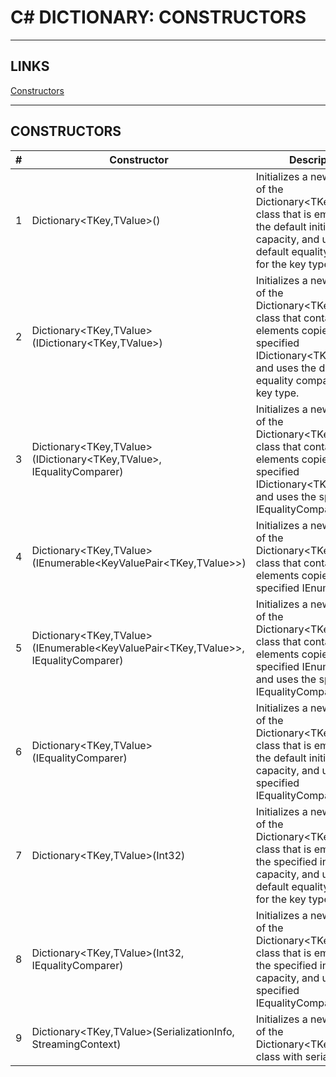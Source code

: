 # C# DICTIONARY: CONSTRUCTORS


---


## LINKS

[Constructors](https://learn.microsoft.com/en-us/dotnet/api/system.collections.generic.dictionary-2?view=net-7.0)



---



## CONSTRUCTORS

| # | Constructor                                                                              | Description                                                                                                                                                                                        |
|---|------------------------------------------------------------------------------------------|----------------------------------------------------------------------------------------------------------------------------------------------------------------------------------------------------|
| 1 | Dictionary<TKey,TValue>()                                                                | Initializes a new instance of the Dictionary<TKey,TValue> class that is empty, has the default initial capacity, and uses the default equality comparer for the key type.                          |
| 2 | Dictionary<TKey,TValue>(IDictionary<TKey,TValue>)                                        | Initializes a new instance of the Dictionary<TKey,TValue> class that contains elements copied from the specified IDictionary<TKey,TValue> and uses the default equality comparer for the key type. |
| 3 | Dictionary<TKey,TValue>(IDictionary<TKey,TValue>, IEqualityComparer<TKey>)               | Initializes a new instance of the Dictionary<TKey,TValue> class that contains elements copied from the specified IDictionary<TKey,TValue> and uses the specified IEqualityComparer<T>.             |
| 4 | Dictionary<TKey,TValue>(IEnumerable<KeyValuePair<TKey,TValue>>)                          | Initializes a new instance of the Dictionary<TKey,TValue> class that contains elements copied from the specified IEnumerable<T>.                                                                   |
| 5 | Dictionary<TKey,TValue>(IEnumerable<KeyValuePair<TKey,TValue>>, IEqualityComparer<TKey>) | Initializes a new instance of the Dictionary<TKey,TValue> class that contains elements copied from the specified IEnumerable<T> and uses the specified IEqualityComparer<T>.                       |
| 6 | Dictionary<TKey,TValue>(IEqualityComparer<TKey>)                                         | Initializes a new instance of the Dictionary<TKey,TValue> class that is empty, has the default initial capacity, and uses the specified IEqualityComparer<T>.                                      |
| 7 | Dictionary<TKey,TValue>(Int32)                                                           | Initializes a new instance of the Dictionary<TKey,TValue> class that is empty, has the specified initial capacity, and uses the default equality comparer for the key type.                        |
| 8 | Dictionary<TKey,TValue>(Int32, IEqualityComparer<TKey>)                                  | Initializes a new instance of the Dictionary<TKey,TValue> class that is empty, has the specified initial capacity, and uses the specified IEqualityComparer<T>.                                    |
| 9 | Dictionary<TKey,TValue>(SerializationInfo, StreamingContext)                             | Initializes a new instance of the Dictionary<TKey,TValue> class with serialized data.                                                                                                              |